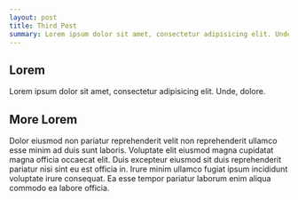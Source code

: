 ```yaml
---
layout: post
title: Third Post
summary: Lorem ipsum dolor sit amet, consectetur adipisicing elit. Unde, dolore.
---
```


## Lorem
Lorem ipsum dolor sit amet, consectetur adipisicing elit. Unde, dolore.

## More Lorem
Dolor eiusmod non pariatur reprehenderit velit non reprehenderit ullamco esse minim ad duis sunt laboris. Voluptate elit eiusmod magna cupidatat magna officia occaecat elit. Duis excepteur eiusmod sit duis reprehenderit pariatur nisi sint eu est officia in. Irure minim ullamco fugiat ipsum incididunt voluptate irure consequat. Ea esse tempor pariatur laborum enim aliqua commodo ea labore officia.

